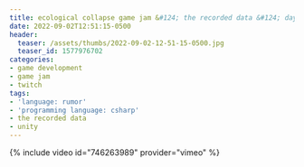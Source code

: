 ```yaml
---
title: ecological collapse game jam &#124; the recorded data &#124; day 1
date: 2022-09-02T12:51:15-0500
header:
  teaser: /assets/thumbs/2022-09-02-12-51-15-0500.jpg
  teaser_id: 1577976702
categories:
- game development
- game jam
- twitch
tags:
- 'language: rumor'
- 'programming language: csharp'
- the recorded data
- unity
---
```

{% include video id="746263989" provider="vimeo" %}
